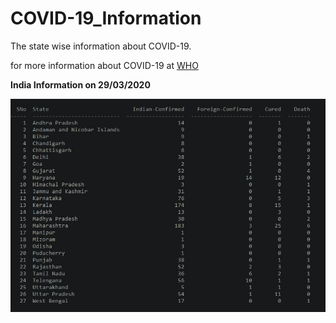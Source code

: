 # COVID-19_Information
The state wise information about COVID-19.


for more information about COVID-19 at [WHO](https://www.who.int/emergencies/diseases/novel-coronavirus-2019/events-as-they-happen)


**India Information on 29/03/2020**

![India_Information](/india.png)

